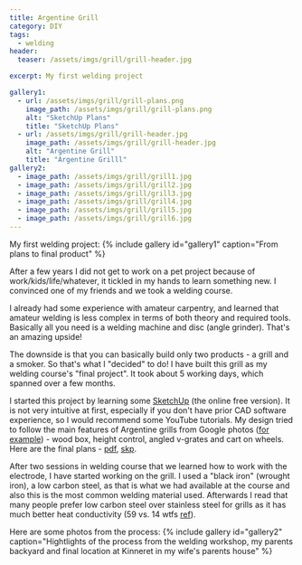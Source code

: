```yaml
---
title: Argentine Grill
category: DIY
tags:
  - welding
header:
  teaser: /assets/imgs/grill/grill-header.jpg

excerpt: My first welding project

gallery1:
  - url: /assets/imgs/grill/grill-plans.png
    image_path: /assets/imgs/grill/grill-plans.png
    alt: "SketchUp Plans"
    title: "SketchUp Plans"
  - url: /assets/imgs/grill/grill-header.jpg
    image_path: /assets/imgs/grill/grill-header.jpg
    alt: "Argentine Grill"
    title: "Argentine Grilll"
gallery2:
  - image_path: /assets/imgs/grill/grill1.jpg
  - image_path: /assets/imgs/grill/grill2.jpg
  - image_path: /assets/imgs/grill/grill3.jpg
  - image_path: /assets/imgs/grill/grill4.jpg
  - image_path: /assets/imgs/grill/grill5.jpg
  - image_path: /assets/imgs/grill/grill6.jpg
---
```


My first welding project:
{% include gallery id="gallery1" caption="From plans to final product" %}

After a few years I did not get to work on a pet project because of work/kids/life/whatever, it tickled in my hands to learn something new. I convinced one of my friends and we took a welding course.

I already had some experience with amateur carpentry, and learned that amateur welding is less complex in terms of both theory and required tools. Basically all you need is a welding machine and disc (angle grinder). That's an amazing upside!

The downside is that you can basically build only two products - a grill and a smoker. So that's what I "decided" to do!
I have built this grill as my welding course's "final project". It took about 5 working days, which spanned over a few months.

I started this project by learning some [SketchUp](https://www.sketchup.com/products/sketchup-for-web) (the online free version). It is not very intuitive at first, especially if you don't have prior CAD software experience, so I would recommend some YouTube tutorials.
My design tried to follow the main features of Argentine grills from Google photos ([for example](https://www.heritagebackyard.com/argentine-bbq-grills-with-a-cart-and-a-side-brasero-black-steel-and-stainless-steel-free-shipping/)) - wood box, height control, angled v-grates and cart on wheels. Here are the final plans - [pdf](https://drive.google.com/file/d/1-PHrdUqVthc6dWvIufLOeR36X269dZes/view?usp=sharing), [skp](https://drive.google.com/file/d/1hhnDqUSDZ81N2wACwPKFd756IhPI1Zz3/view?usp=sharing).

After two sessions in welding course that we learned how to work with the electrode, I have started working on the grill. I used a "black iron" (wrought iron), a low carbon steel, as that is what we had available at the course and also this is the most common welding material used. Afterwards I read that many people prefer low carbon steel over stainless steel for grills as it has much better heat conductivity (59 vs. 14 wtfs [ref](https://www.engineeringtoolbox.com/thermal-conductivity-metals-d_858.html)).

Here are some photos from the process:
{% include gallery id="gallery2" caption="Hightlights of the process from the welding workshop, my parents backyard and final location at Kinneret in my wife's parents house" %}


